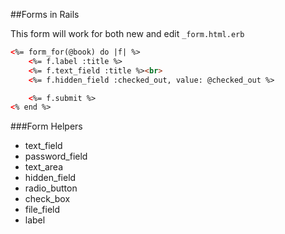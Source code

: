 ##Forms in Rails

This form will work for both new and edit
`_form.html.erb`
```html
<%= form_for(@book) do |f| %>
    <%= f.label :title %>
    <%= f.text_field :title %><br>
    <%= f.hidden_field :checked_out, value: @checked_out %>

    <%= f.submit %>
<% end %>
```

###Form Helpers
* text_field
* password_field
* text_area
* hidden_field
* radio_button
* check_box
* file_field
* label


